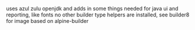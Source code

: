 uses azul zulu openjdk and adds in some things needed for java ui and reporting, like fonts
no other builder type helpers are installed, see builder8 for image based on alpine-builder

